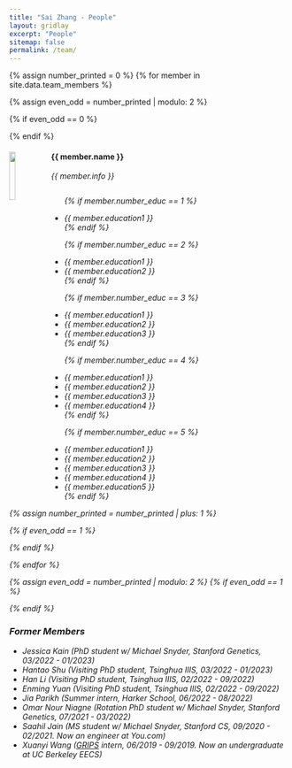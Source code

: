 ```yaml
---
title: "Sai Zhang - People"
layout: gridlay
excerpt: "People"
sitemap: false
permalink: /team/
---
```


{% assign number_printed = 0 %}
{% for member in site.data.team_members %}

{% assign even_odd = number_printed | modulo: 2 %}

{% if even_odd == 0 %}
<div class="row">
{% endif %}

<div class="col-sm-12 clearfix">
  <img src="{{ site.url }}{{ site.baseurl }}/images/teampic/{{ member.photo }}" class="img-responsive" width="15%" style="float: left" />
  <h4><b>{{ member.name }}</b></h4>
  <i>{{ member.info }} <!--<br>email: <{{ member.email }}></i> -->
  <ul style="overflow: hidden">
  
  {% if member.number_educ == 1 %}
   <li> {{ member.education1 }}  </li>
  {% endif %}

  {% if member.number_educ == 2 %}
  <li> {{ member.education1 }} </li>
  <li> {{ member.education2 }} </li>
  {% endif %}

  {% if member.number_educ == 3 %}
  <li> {{ member.education1 }} </li>
  <li> {{ member.education2 }} </li>
  <li> {{ member.education3 }} </li>
  {% endif %}

  {% if member.number_educ == 4 %}
  <li> {{ member.education1 }} </li>
  <li> {{ member.education2 }} </li>
  <li> {{ member.education3 }} </li>
  <li> {{ member.education4 }} </li>
  {% endif %}

  {% if member.number_educ == 5 %}
  <li> {{ member.education1 }} </li>
  <li> {{ member.education2 }} </li>
  <li> {{ member.education3 }} </li>
  <li> {{ member.education4 }} </li>
  <li> {{ member.education5 }} </li>
  {% endif %}

 </ul>
</div>

{% assign number_printed = number_printed | plus: 1 %}

{% if even_odd == 1 %}
</div>
{% endif %}

{% endfor %}

{% assign even_odd = number_printed | modulo: 2 %}
{% if even_odd == 1 %}
</div>
{% endif %}


### Former Members
<ul>
  <li> Jessica Kain (PhD student w/ Michael Snyder, Stanford Genetics, 03/2022 - 01/2023) </li>
  <li> Hantao Shu (Visiting PhD student, Tsinghua IIIS, 03/2022 - 01/2023) </li>
  <li> Han Li (Visiting PhD student, Tsinghua IIIS, 02/2022 - 09/2022) </li>
  <li> Enming Yuan (Visiting PhD student, Tsinghua IIIS, 02/2022 - 09/2022) </li>
  <li> Jia Parikh (Summer intern, Harker School, 06/2022 - 08/2022) </li>
  <li> Omar Nour Niagne (Rotation PhD student w/ Michael Snyder, Stanford Genetics, 07/2021 - 03/2022) </li>
  <li> Saahil Jain (MS student w/ Michael Snyder, Stanford CS, 09/2020 - 02/2021. Now an engineer at You.com) </li>
  <li> Xuanyi Wang (<a href="https://med.stanford.edu/genecamp.html">GRIPS</a> intern, 06/2019 - 09/2019. Now an undergraduate at UC Berkeley EECS) </li>
</ul>

